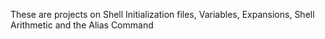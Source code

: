 These are projects on Shell Initialization files, Variables, Expansions, Shell Arithmetic and the Alias Command
